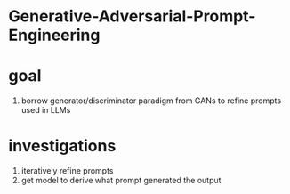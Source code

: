 # Generative-Adversarial-Prompt-Engineering

# goal
1. borrow generator/discriminator paradigm from GANs to refine prompts used in LLMs

# investigations
1. iteratively refine prompts
2. get model to derive what prompt generated the output